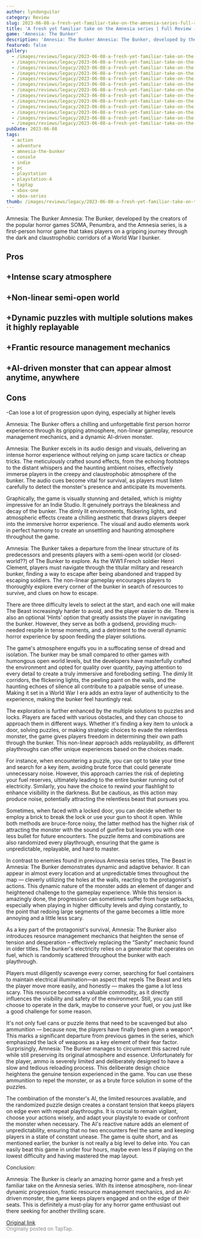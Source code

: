 ```yaml
---
author: lyndonguitar
category: Review
slug: 2023-06-08-a-fresh-yet-familiar-take-on-the-amnesia-series-full-review-amnesia-the-bunker
title: 'A fresh yet familiar take on the Amnesia series | Full Review - Amnesia: The Bunker'
game: 'Amnesia: The Bunker'
description: 'Amnesia: The Bunker Amnesia: The Bunker, developed by the creators of the popular horror games SOMA, Penumbra, and the Amnesia series, is a first-person horror game that takes players on a gripping journey through the dark and claustrophobic corridors of a World War I bunker.'
featured: false
gallery:
  - /images/reviews/legacy/2023-06-08-a-fresh-yet-familiar-take-on-the-amnesia-series--full-review---amnesia-the-bunker-0.avif
  - /images/reviews/legacy/2023-06-08-a-fresh-yet-familiar-take-on-the-amnesia-series--full-review---amnesia-the-bunker-1.avif
  - /images/reviews/legacy/2023-06-08-a-fresh-yet-familiar-take-on-the-amnesia-series--full-review---amnesia-the-bunker-2.avif
  - /images/reviews/legacy/2023-06-08-a-fresh-yet-familiar-take-on-the-amnesia-series--full-review---amnesia-the-bunker-3.avif
  - /images/reviews/legacy/2023-06-08-a-fresh-yet-familiar-take-on-the-amnesia-series--full-review---amnesia-the-bunker-4.avif
  - /images/reviews/legacy/2023-06-08-a-fresh-yet-familiar-take-on-the-amnesia-series--full-review---amnesia-the-bunker-5.avif
  - /images/reviews/legacy/2023-06-08-a-fresh-yet-familiar-take-on-the-amnesia-series--full-review---amnesia-the-bunker-6.avif
  - /images/reviews/legacy/2023-06-08-a-fresh-yet-familiar-take-on-the-amnesia-series--full-review---amnesia-the-bunker-7.avif
  - /images/reviews/legacy/2023-06-08-a-fresh-yet-familiar-take-on-the-amnesia-series--full-review---amnesia-the-bunker-8.avif
  - /images/reviews/legacy/2023-06-08-a-fresh-yet-familiar-take-on-the-amnesia-series--full-review---amnesia-the-bunker-9.avif
  - /images/reviews/legacy/2023-06-08-a-fresh-yet-familiar-take-on-the-amnesia-series--full-review---amnesia-the-bunker-10.avif
  - /images/reviews/legacy/2023-06-08-a-fresh-yet-familiar-take-on-the-amnesia-series--full-review---amnesia-the-bunker-11.avif
  - /images/reviews/legacy/2023-06-08-a-fresh-yet-familiar-take-on-the-amnesia-series--full-review---amnesia-the-bunker-12.avif
pubDate: 2023-06-08
tags:
  - action
  - adventure
  - amnesia-the-bunker
  - console
  - indie
  - pc
  - playstation
  - playstation-4
  - taptap
  - xbox-one
  - xbox-series
thumb: /images/reviews/legacy/2023-06-08-a-fresh-yet-familiar-take-on-the-amnesia-series--full-review---amnesia-the-bunker-0.avif
---
```


Amnesia: The Bunker
Amnesia: The Bunker, developed by the creators of the popular horror games SOMA, Penumbra, and the Amnesia series, is a first-person horror game that takes players on a gripping journey through the dark and claustrophobic corridors of a World War I bunker.




## Pros



## +Intense scary atmosphere


## +Non-linear semi-open world


## +Dynamic puzzles with multiple solutions makes it highly replayable


## +Frantic resource management mechanics


## +AI-driven monster that can appear almost anytime, anywhere




## Cons


-Can lose a lot of progression upon dying, especially at higher levels

Amnesia: The Bunker offers a chilling and unforgettable first person horror experience through its gripping atmosphere, non-linear gameplay, resource management mechanics, and a dynamic AI-driven monster.

Amnesia: The Bunker excels in its audio design and visuals, delivering an intense horror experience without relying on jump scare tactics or cheap tricks. The meticulously crafted sound effects, from the echoing footsteps to the distant whispers and the haunting ambient noises, effectively immerse players in the creepy and claustrophobic atmosphere of the bunker. The audio cues become vital for survival, as players must listen carefully to detect the monster's presence and anticipate its movements.

Graphically, the game is visually stunning and detailed, which is mighty impressive for an Indie Studio. It genuinely portrays the bleakness and decay of the bunker. The dimly lit environments, flickering lights, and atmospheric effects create a chilling aesthetic that draws players deeper into the immersive horror experience. The visual and audio elements work in perfect harmony to create an unsettling and haunting atmosphere throughout the game.

Amnesia: The Bunker takes a departure from the linear structure of its predecessors and presents players with a semi-open world (or closed-world??) of The Bunker to explore. As the WW1 French soldier Henri Clement, players must navigate through the titular military and research bunker, finding a way to escape after being abandoned and trapped by escaping soldiers. The non-linear gameplay encourages players to thoroughly explore every corner of the bunker in search of resources to survive, and clues on how to escape.

There are three difficulty levels to select at the start, and each one will make The Beast increasingly harder to avoid, and the player easier to die. There is also an optional ‘Hints’ option that greatly assists the player in navigating the bunker. However, they serve as both a godsend, providing much-needed respite in tense moments, and a detriment to the overall dynamic horror experience by spoon feeding the player solutions.

The game's atmosphere engulfs you in a suffocating sense of dread and isolation. The bunker may be small compared to other games with humongous open world levels, but the developers have masterfully crafted the environment and opted for quality over quantity, paying attention to every detail to create a truly immersive and foreboding setting. The dimly lit corridors, the flickering lights, the peeling paint on the walls, and the haunting echoes of silence all contribute to a palpable sense of unease. Making it set in a World War I era adds an extra layer of authenticity to the experience, making the bunker feel hauntingly real.

The exploration is further enhanced by the multiple solutions to puzzles and locks. Players are faced with various obstacles, and they can choose to approach them in different ways. Whether it's finding a key item to unlock a door, solving puzzles, or making strategic choices to evade the relentless monster, the game gives players freedom in determining their own path through the bunker. This non-linear approach adds replayability, as different playthroughs can offer unique experiences based on the choices made.

For instance, when encountering a puzzle, you can opt to take your time and search for a key item, avoiding brute force that could generate unnecessary noise. However, this approach carries the risk of depleting your fuel reserves, ultimately leading to the entire bunker running out of electricity. Similarly, you have the choice to rewind your flashlight to enhance visibility in the darkness. But be cautious, as this action may produce noise, potentially attracting the relentless beast that pursues you.

Sometimes, when faced with a locked door, you can decide whether to employ a brick to break the lock or use your gun to shoot it open. While both methods are bruce-force noisy, the latter method has the higher risk of attracting the monster with the sound of gunfire but leaves you with one less bullet for future encounters. The puzzle items and combinations are also randomized every playthrough, ensuring that the game is unpredictable, replayable, and hard to master.

In contrast to enemies found in previous Amnesia series titles, The Beast in Amnesia: The Bunker demonstrates dynamic and adaptive behavior. It can appear in almost every location and at unpredictable times throughout the map — cleverly utilizing the holes at the walls, reacting to the protagonist's actions. This dynamic nature of the monster adds an element of danger and heightened challenge to the gameplay experience. While this tension is amazingly done, the progression can sometimes suffer from huge setbacks, especially when playing in higher difficulty levels and dying constantly, to the point that redoing large segments of the game becomes a little more annoying and a little less scary.

As a key part of the protagonist's survival, Amnesia: The Bunker also introduces resource management mechanics that heighten the sense of tension and desperation – effectively replacing the “Sanity” mechanic found in older titles. The bunker's electricity relies on a generator that operates on fuel, which is randomly scattered throughout the bunker with each playthrough.

Players must diligently scavenge every corner, searching for fuel containers to maintain electrical illumination—an aspect that repels The Beast and lets the player move more easily, and honestly — makes the game a lot less scary. This resource becomes a valuable commodity, as it directly influences the visibility and safety of the environment. Still, you can still choose to operate in the dark, maybe to conserve your fuel, or you just like a good challenge for some reason.

It's not only fuel cans or puzzle items that need to be scavenged but also ammunition — because now, the players have finally been given a weapon*. This marks a significant departure from previous games in the series, which emphasized the lack of weapons as a key element of their fear factor. Surprisingly, Amnesia: The Bunker manages to circumvent this sacred rule while still preserving its original atmosphere and essence. Unfortunately for the player, ammo is severely limited and deliberately designed to have a slow and tedious reloading process. This deliberate design choice heightens the genuine tension experienced in the game. You can use these ammunition to repel the monster, or as a brute force solution in some of the puzzles.

The combination of the monster's AI, the limited resources available, and the randomized puzzle design creates a constant tension that keeps players on edge even with repeat playthroughs. It is crucial to remain vigilant, choose your actions wisely, and adapt your playstyle to evade or confront the monster when necessary. The AI's reactive nature adds an element of unpredictability, ensuring that no two encounters feel the same and keeping players in a state of constant unease. The game is quite short, and as mentioned earlier, the bunker is not really a big level to delve into. You can easily beat this game in under four hours, maybe even less if playing on the lowest difficulty and having mastered the map layout.

Conclusion:

Amnesia: The Bunker is clearly an amazing horror game and a fresh yet familiar take on the Amnesia series. With its intense atmosphere, non-linear dynamic progression, frantic resource management mechanics, and an AI-driven monster, the game keeps players engaged and on the edge of their seats. This is definitely a must-play for any horror game enthusiast out there seeking for another thrilling scare.

[Original link](https://www.taptap.io/post/5785281)<br><span style="font-size: 0.95em; color: #888;">Originally posted on TapTap.</span>